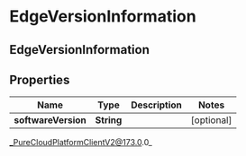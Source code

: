 # EdgeVersionInformation

## EdgeVersionInformation

## Properties

|Name | Type | Description | Notes|
|------------ | ------------- | ------------- | -------------|
| **softwareVersion** | **String** |  | [optional] |



_PureCloudPlatformClientV2@173.0.0_
